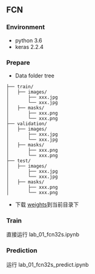 ## FCN

### Environment
- python 3.6
- keras 2.2.4

### Prepare


- Data folder tree

```
├── train/
│   ├── images/
│       ├── xxx.jpg
│       └── xxx.jpg
│   ├── masks/
│       ├── xxx.png
│       └── xxx.png
├── validation/
│   ├── images/
│       ├── xxx.jpg
│       └── xxx.jpg
│   ├── masks/
│       ├── xxx.png
│       └── xxx.png
├── test/
│   ├── images/
│       ├── xxx.jpg
│       └── xxx.jpg
│   ├── masks/
│       ├── xxx.png
│       └── xxx.png

```
- 下载 [weights](https://github.com/fchollet/deep-learning-models/releases/download/v0.1/vgg16_weights_tf_dim_ordering_tf_kernels_notop.h5)到当前目录下

### Train
直接运行 lab_01_fcn32s.ipynb

### Prediction
运行 lab_01_fcn32s_predict.ipynb
